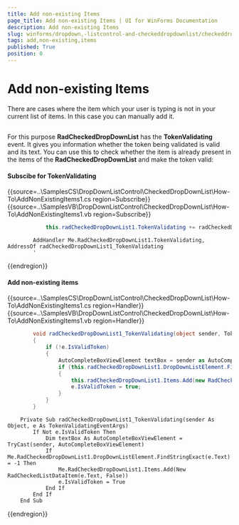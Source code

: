 ```yaml
---
title: Add non-existing Items
page_title: Add non-existing Items | UI for WinForms Documentation
description: Add non-existing Items
slug: winforms/dropdown,-listcontrol-and-checkeddropdownlist/checkeddropdownlist/how-to/add-non-existing-items
tags: add,non-existing,items
published: True
position: 0
---
```


# Add non-existing Items
 
There are cases where the item which your user is typing is not in your current list of items. In this case you can manually add it.

## 

For this purpose __RadCheckedDropDownList__ has the __TokenValidating__ event. It gives you information whether the token being validated is valid and its text. You can use this to check whether the item is already present in  the items of the __RadCheckedDropDownList__ and make the token valid:

#### Subscibe for TokenValidating 

{{source=..\SamplesCS\DropDownListControl\CheckedDropDownList\How-To\AddNonExistingItems1.cs region=Subscribe}} 
{{source=..\SamplesVB\DropDownListControl\CheckedDropDownList\How-To\AddNonExistingItems1.vb region=Subscribe}} 

````C#
            this.radCheckedDropDownList1.TokenValidating += radCheckedDropDownList1_TokenValidating;
````
````VB.NET
        AddHandler Me.RadCheckedDropDownList1.TokenValidating, AddressOf radCheckedDropDownList1_TokenValidating
        '
````

{{endregion}} 


#### Add non-existing items 

{{source=..\SamplesCS\DropDownListControl\CheckedDropDownList\How-To\AddNonExistingItems1.cs region=Handler}} 
{{source=..\SamplesVB\DropDownListControl\CheckedDropDownList\How-To\AddNonExistingItems1.vb region=Handler}} 

````C#
        void radCheckedDropDownList1_TokenValidating(object sender, TokenValidatingEventArgs e)
        {
            if (!e.IsValidToken)
            {
                AutoCompleteBoxViewElement textBox = sender as AutoCompleteBoxViewElement;
                if (this.radCheckedDropDownList1.DropDownListElement.FindStringExact(e.Text) == -1)
                {
                    this.radCheckedDropDownList1.Items.Add(new RadCheckedListDataItem(e.Text, false));
                    e.IsValidToken = true;
                }
            }
        }
````
````VB.NET
    Private Sub radCheckedDropDownList1_TokenValidating(sender As Object, e As TokenValidatingEventArgs)
        If Not e.IsValidToken Then
            Dim textBox As AutoCompleteBoxViewElement = TryCast(sender, AutoCompleteBoxViewElement)
            If Me.RadCheckedDropDownList1.DropDownListElement.FindStringExact(e.Text) = -1 Then
                Me.RadCheckedDropDownList1.Items.Add(New RadCheckedListDataItem(e.Text, False))
                e.IsValidToken = True
            End If
        End If
    End Sub
````

{{endregion}} 



